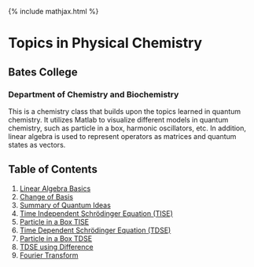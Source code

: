 {% include mathjax.html %}

# Topics in Physical Chemistry

## Bates College

### Department of Chemistry and Biochemistry
This is a chemistry class that builds upon the topics learned in quantum chemistry. It utilizes Matlab to visualize different models in quantum chemistry, such as particle in a box, harmonic oscillators, etc. In addition, linear algebra is used to represent operators as matrices and quantum states as vectors.

## Table of Contents

1. [Linear Algebra Basics](Linear_Algebra.md)
2. [Change of Basis](Change_Basis.md)
3. [Summary of Quantum Ideas](Quantum_ideas.md)
4. [Time Independent Schrödinger Equation (TISE)](TISE.md)
5. [Particle in a Box TISE](PIB.md)
6. [Time Dependent Schrödinger Equation (TDSE)](TDSE.md)
7. [Particle in a Box TDSE](PIB_TDSE.md)
8. [TDSE using Difference](Class_Mar1.md)
9. [Fourier Transform](fourier_transform.md)
